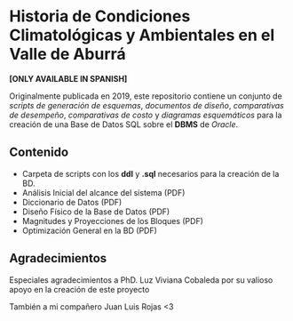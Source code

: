 # Historia de Condiciones Climatológicas y Ambientales en el Valle de Aburrá

**[ONLY AVAILABLE IN SPANISH]**


Originalmente publicada en 2019, este repositorio contiene un conjunto de *scripts de generación de esquemas*, *documentos de diseño*, *comparativas de desempeño*, *comparativas de costo* y *diagramas esquemáticos* para la creación de una Base de Datos SQL sobre el **DBMS** de *Oracle*.


## Contenido

- Carpeta de scripts con los **ddl** y **.sql** necesarios para la creación de la BD.
- Análisis Inicial del alcance del sistema (PDF)
- Diccionario de Datos (PDF)
- Diseño Físico de la Base de Datos (PDF)
- Magnitudes y Proyecciones de los Bloques (PDF)
- Optimización General en la BD (PDF)


## Agradecimientos

Especiales agradecimientos a PhD. Luz Viviana Cobaleda por su valioso apoyo en la creación de este proyecto

También a mi compañero Juan Luis Rojas <3
